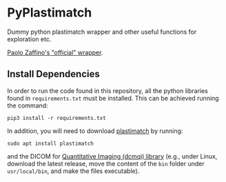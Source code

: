 # PyPlastimatch

Dummy python plastimatch wrapper and other useful functions for exploration etc.

[Paolo Zaffino's "official" wrapper](https://gitlab.com/plastimatch/plastimatch/-/tree/master/extra/python).


## Install Dependencies

In order to run the code found in this repository, all the python libraries found in `requirements.txt` must be installed. This can be achieved running the command:

```
pip3 install -r requirements.txt
```

In addition, you will need to download [plastimatch](http://plastimatch.org/) by running:

```
sudo apt install plastimatch
```

and the DICOM for [Quantitative Imaging (dcmqi) library](https://github.com/QIICR/dcmqi) (e.g., under Linux, download the latest release, move the content of the `bin` folder under `usr/local/bin`, and make the files executable).
